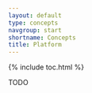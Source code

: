 ```yaml
---
layout: default
type: concepts
navgroup: start
shortname: Concepts
title: Platform
---
```


{% include toc.html %}

TODO
